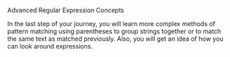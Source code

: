 Advanced Regular Expression Concepts

In the last step of your journey, you will learn more complex methods of pattern matching using parentheses to group strings together or to match the same text as matched previously. Also, you will get an idea of how you can look around expressions.